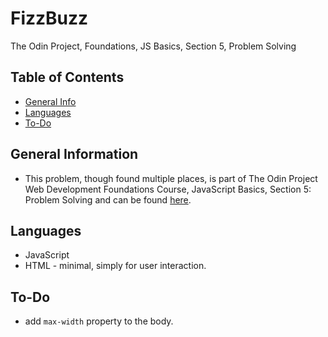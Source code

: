 # FizzBuzz
The Odin Project, Foundations, JS Basics, Section 5, Problem Solving
## Table of Contents
* [General Info](#general-information)
* [Languages](#languages)
* [To-Do](#to-do)

## General Information
- This problem, though found multiple places, is part of The Odin Project Web Development Foundations Course, JavaScript Basics, Section 5: Problem Solving and can be found [here](https://www.theodinproject.com/paths/foundations/courses/foundations/lessons/problem-solving).

## Languages
- JavaScript
- HTML - minimal, simply for user interaction.
## To-Do
- add `max-width` property to the body.
